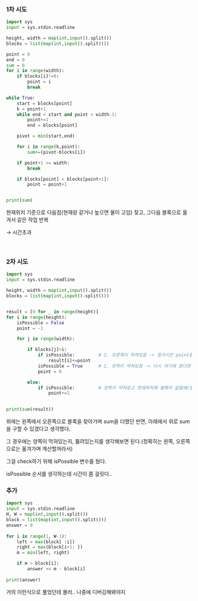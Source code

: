 ### 1차 시도
```python
import sys
input = sys.stdin.readline

height, width = map(int,input().split())
blocks = list(map(int,input().split()))

point = 0
end = 0
sum = 0
for i in range(width):
    if blocks[i]!=0:
        point = i
        break

while True:
    start = blocks[point]
    k = point+1
    while end < start and point < width-1:
        point+=1
        end = blocks[point]

    pivot = min(start,end)

    for i in range(k,point):
        sum+=(pivot-blocks[i])

    if point+1 >= width:
        break

    if blocks[point] < blocks[point+1]:
        point = point+1


print(sum)
```

현재위치 기준으로 다음점(현재랑 같거나 높으면 물이 고임) 찾고, 그다음 블록으로 옮겨서 같은 작업 반복

&rarr; 시간초과
<br>
<br>
<br>


### 2차 시도
```python
import sys
input = sys.stdin.readline

height, width = map(int,input().split())
blocks = list(map(int,input().split()))


result = [0 for _ in range(height)]
for i in range(height):
    isPossible = False
    point = -1

    for j in range(width):

        if blocks[j]>i:
            if isPossible:         # 2. 오른쪽이 막혀있음 -> 증가시킨 point를 더함 
                result[i]+=point
            isPossible = True      # 1. 왼쪽이 막혀있음 -> 다시 여기에 왔다면 3. 새로운 왼쪽이 막혀있음
            point = 0

        else:
            if isPossible:         # 왼쪽이 막혀있고 현재위치에 블록이 없을때(물이 고이는 자리)
                point+=1

                
print(sum(result))
```
위에는 왼쪽에서 오른쪽으로 블록을 찾아가며 sum을 더했던 반면, 아래에서 위로 sum을 구할 수 있겠다고 생각했다.

그 경우에는 양쪽이 막혀있는지, 뚫려있는지를 생각해보면 된다.(정확히는 왼쪽, 오른쪽으로는 옮겨가며 계산할꺼라서)

그걸 check하기 위해 isPossible 변수를 뒀다.

isPossible 순서를 생각하는데 시간이 쫌 걸릿다..



### 추가
```python
import sys
input = sys.stdin.readline
H, W = map(int,input().split())
block = list(map(int,input().split()))
answer = 0
 
for i in range(1, W-1):
    left = max(block[ :i])
    right = max(block[i+1: ])
    m = min(left, right)

    if m > block[i]:
        answer += m - block[i]
 
print(answer)
```

거의 이런식으로 풀었던데 몰러.. 나중에 디버깅해봐야지
